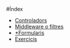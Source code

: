 #Índex

* [Controladors](controladors.md)
* [Middleware o filtres](filtres.md)
* [\*Formularis](forms.md)
* [Exercicis](https://ajgallego.gitbooks.io/laravel-5/content/capitulo_2_ejercicios.html)
